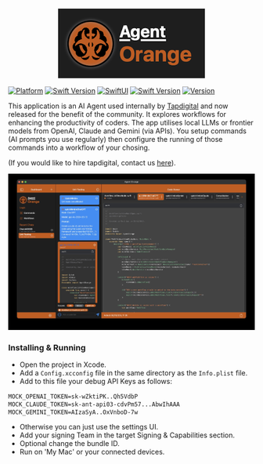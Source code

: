 <p align="center" >
  <img src="https://github.com/elprl/AgentOrange/blob/811f14842c3dee98876d82847515ab4a187677f0/logo.png" title="Agent Orange logo" float=left>
</p>

[![Platform](https://img.shields.io/badge/Platform-macOS_(catalyst)_|_iOS_|_iPadOS-orange)](https://github.com/elprl/AgentOrange)
[![Swift Version](https://img.shields.io/badge/Swift-6.0-orange)](https://github.com/elprl/AgentOrange)
[![SwiftUI](https://img.shields.io/badge/Built_with-SwiftUI_|_SwiftData-orange)](https://github.com/elprl/AgentOrange)
[![Swift Version](https://img.shields.io/badge/Swift-6.0-orange)](https://github.com/elprl/AgentOrange)
[![Version](https://img.shields.io/badge/Version-1.3.0-orange)](https://github.com/elprl/AgentOrange)


This application is an AI Agent used internally by [Tapdigital](https://www.tapdigital.com) and now released for the benefit of the community. It explores workflows for enhancing the productivity of coders. The app utilises local LLMs or frontier models from OpenAI, Claude and Gemini (via APIs). You setup commands (AI prompts you use regularly) then configure the running of those commands into a workflow of your chosing.

(If you would like to hire tapdigital, contact us [here](https://tapdigital.com/contact.html)).

<p align="center" >
  <img src="https://github.com/elprl/AgentOrange/blob/811f14842c3dee98876d82847515ab4a187677f0/screenshot.jpg" title="Agent Orange screenshot" float=left>
</p>

### Installing & Running

- Open the project in Xcode.
- Add a `Config.xcconfig` file in the same directory as the `Info.plist` file.
- Add to this file your debug API Keys as follows:
```
MOCK_OPENAI_TOKEN=sk-wZktiPK..Qh5VdbP
MOCK_CLAUDE_TOKEN=sk-ant-api03-cdvPm57...AbwIhAAA
MOCK_GEMINI_TOKEN=AIzaSyA..OxVnboD-7w
```
- Otherwise you can just use the settings UI.
- Add your signing Team in the target Signing & Capabilities section.
- Optional change the bundle ID.
- Run on 'My Mac' or your connected devices.